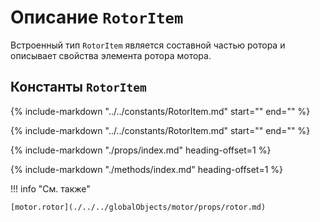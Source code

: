 # Описание `RotorItem`
Встроенный тип `RotorItem` является составной частью ротора и описывает свойства элемента ротора мотора.

## Константы `RotorItem`
{%
    include-markdown "../../constants/RotorItem.md"
    start="<!--startID-->"
    end="<!--endID-->"
%}

{%
    include-markdown "../../constants/RotorItem.md"
    start="<!--startLayer-->"
    end="<!--endLayer-->"
%}

{%
    include-markdown "./props/index.md"
    heading-offset=1
%}

{%
    include-markdown "./methods/index.md"
    heading-offset=1
%}

!!! info "См. также"

    [motor.rotor](./../../globalObjects/motor/props/rotor.md)
